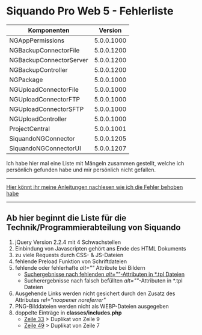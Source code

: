 # Siquando Pro Web 5 - Fehlerliste

| Komponenten             | Version    |
|-------------------------|------------|
| NGAppPermissions        | 5.0.0.1000 |
| NGBackupConnectorFile   | 5.0.0.1200 |
| NGBackupConnectorServer | 5.0.0.1200 |
| NGBackupController      | 5.0.0.1200 |
| NGPackage               | 5.0.0.1000 |
| NGUploadConnectorFile   | 5.0.0.1000 |
| NGUploadConnectorFTP    | 5.0.0.1000 |
| NGUploadConnectorSFTP   | 5.0.0.1000 |
| NGUploadController      | 5.0.0.1000 |
| ProjectCentral          | 5.0.0.1001 |
| SiquandoNGConnector     | 5.0.0.1205 |
| SiquandoNGConnectorUI   | 5.0.0.1207 |

Ich habe hier mal eine Liste mit Mängeln zusammen gestellt, welche ich persönlich gefunden habe und mir persönlich nicht
gefallen.
***
[Hier könnt ihr meine Anleitungen nachlesen wie ich die Fehler behoben habe](../../wiki)
***
## Ab hier beginnt die Liste für die Technik/Programmierabteilung von Siquando

1. jQuery Version 2.2.4 mit 4 Schwachstellen
2. Einbindung von Javascripten gehört ans Ende des HTML Dokuments
3. zu viele Requests durch CSS- & JS-Dateien
4. fehlende Preload Funktion von Schriftdateien
5. fehlende oder fehlerhafte _alt=&quot;&quot;_ Attribute bei Bildern
   * [Suchergebnisse nach fehlenden _alt=&quot;&quot;_-Attributen in *.tpl Dateien](../../wiki/5.-fehlende-oder-fehlerhafte-alt=%22%22-Attribute-bei-Bildern#suchergebnisse-nach-fehlenden-alt-attributen-in-tpl-dateien)
   * Sucherergebnisse nach falsch befüllten _alt=&quot;&quot;_-Attributen in *.tpl Dateien
6. Ausgehende Links werden nicht gesichert durch den Zusatz des Attributes _rel=&quot;noopener noreferrer&quot;_
7. PNG-Bilddateien werden nicht als WEBP-Dateien ausgegeben
8. doppelte Einträge in **classes/includes.php**
    * [Zeile 33](original-files/classes/includes.php#L33) > Duplikat von Zeile 9
    * [Zeile 49](original-files/classes/includes.php#L49) > Duplikat von Zeile 7
